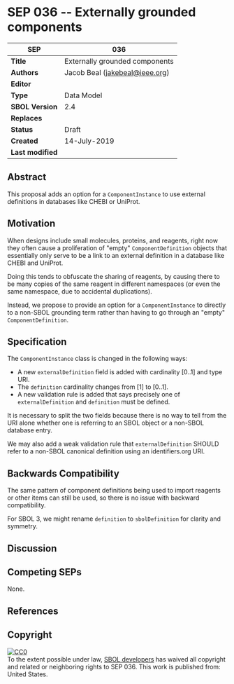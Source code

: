 SEP 036 -- Externally grounded components
===================================

SEP                     | 036
----------------------|--------------
**Title**                | Externally grounded components
**Authors**           | Jacob Beal (<jakebeal@ieee.org>)
**Editor**            | 
**Type**               | Data Model
**SBOL Version** | 2.4
**Replaces**        | 
**Status**             | Draft
**Created**          | 14-July-2019
**Last modified**  | 

## Abstract

This proposal adds an option for a `ComponentInstance` to use external definitions in databases like CHEBI or UniProt.

## Motivation <a name='motivation'></a>

When designs include small molecules, proteins, and reagents, right now they often cause a proliferation of "empty" `ComponentDefinition` objects that essentially only serve to be a link to an external definition in a database like CHEBI and UniProt. 

Doing this tends to obfuscate the sharing of reagents, by causing there to be many copies of the same reagent in different namespaces (or even the same namespace, due to accidental duplications).

Instead, we propose to provide an option for a `ComponentInstance` to directly to a non-SBOL grounding term rather than having to go through an "empty" `ComponentDefinition`.

## Specification <a name='specification'></a>

The `ComponentInstance` class is changed in the following ways:
- A new `externalDefinition` field is added with cardinality [0..1] and type URI.
- The `definition` cardinality changes from [1] to [0..1].
- A new validation rule is added that says precisely one of `externalDefinition` and `definition` must be defined.

It is necessary to split the two fields because there is no way to tell from the URI alone whether one is referring to an SBOL object or a non-SBOL database entry.

We may also add a weak validation rule that `externalDefinition` SHOULD refer to a non-SBOL canonical definition using an identifiers.org URI.


## Backwards Compatibility <a name='compatibility'></a>

The same pattern of component definitions being used to import reagents or other items can still be used, so there is no issue with backward compatibility.

For SBOL 3, we might rename `definition` to `sbolDefinition` for clarity and symmetry.

## Discussion <a name='discussion'></a>


## Competing SEPs <a name='competing_seps'></a>

None.

References <a name='references'></a>
----------------

Copyright <a name='copyright'></a>
-------------

<p xmlns:dct="http://purl.org/dc/terms/" xmlns:vcard="http://www.w3.org/2001/vcard-rdf/3.0#">
  <a rel="license"
     href="http://creativecommons.org/publicdomain/zero/1.0/">
    <img src="http://i.creativecommons.org/p/zero/1.0/88x31.png" style="border-style: none;" alt="CC0" />
  </a>
  <br />
  To the extent possible under law,
  <a rel="dct:publisher"
     href="sbolstandard.org">
    <span property="dct:title">SBOL developers</span></a>
  has waived all copyright and related or neighboring rights to
  <span property="dct:title">SEP 036</span>.
This work is published from:
<span property="vcard:Country" datatype="dct:ISO3166"
      content="US" about="sbolstandard.org">
  United States</span>.
</p>


